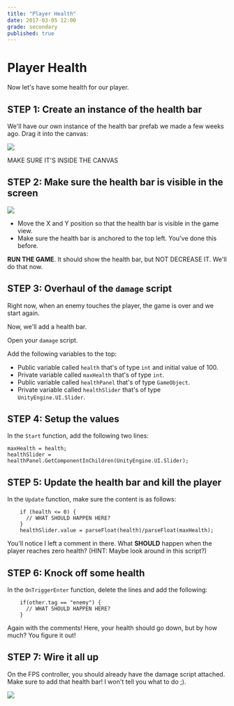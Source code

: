 ```yaml
---
title: "Player Health"
date: 2017-03-05 12:00
grade: secondary
published: true
---
```


# Player Health

Now let's have some health for our player.


## STEP 1: Create an instance of the health bar

We'll have our own instance of the health bar prefab we made a few weeks ago. Drag it into the canvas:

![](http://i.imgur.com/RrMPDgW.png)

MAKE SURE IT'S INSIDE THE CANVAS

## STEP 2: Make sure the health bar is visible in the screen

![](http://i.imgur.com/vmjsiij.png)

- Move the X and Y position so that the health bar is visible in the game view.
- Make sure the health bar is anchored to the top left. You've done this before.

__RUN THE GAME__. It should show the health bar, but NOT DECREASE IT. We'll do that now.

## STEP 3: Overhaul of the `damage` script

Right now, when an enemy touches the player, the game is over and we start again.

Now, we'll add a health bar.

Open your `damage` script.

Add the following variables to the top:

- Public variable called `health` that's of type `int` and initial value of 100.
- Private variable called `maxHealth` that's of type `int`.
- Public variable called `healthPanel` that's of type `GameObject`.
- Private variable called `healthSlider` that's of type `UnityEngine.UI.Slider`.

## STEP 4: Setup the values

In the `Start` function, add the following two lines:

```
maxHealth = health;
healthSlider = healthPanel.GetComponentInChildren(UnityEngine.UI.Slider);
```

## STEP 5: Update the health bar and kill the player

In the `Update` function, make sure the content is as follows:

```
	if (health <= 0) {
      // WHAT SHOULD HAPPEN HERE?
	}
	healthSlider.value = parseFloat(health)/parseFloat(maxHealth);
```

You'll notice I left a comment in there. What __SHOULD__ happen when the player reaches zero health? (HINT: Maybe look around in this script?)

## STEP 6: Knock off some health

In the `OnTriggerEnter` function, delete the lines and add the following:

```
	if(other.tag == "enemy") {
      // WHAT SHOULD HAPPEN HERE?
	}
```

Again with the comments! Here, your health should go down, but by how much? You figure it out!

## STEP 7: Wire it all up

On the FPS controller, you should already have the damage script attached. Make sure to add that health bar! I won't tell you what to do ;).

![](http://i.imgur.com/PCovOTm.png)
